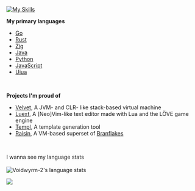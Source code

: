 [![My Skills](https://skillicons.dev/icons?i=go,cs,rust,swift,ruby,git,py,js,html,css,lua,neovim,vscode,apple,windows,npm,nodejs,idea,c,cpp,zig,java,scala,nim,blender)](https://skillicons.dev)
<br>

<!--
what are you doing snooping around in here?
-->
**My primary languages**
- [Go](https://go.dev)
- [Rust](https://www.rust-lang.org)
- [Zig](https://ziglang.org)
- [Java](https://en.m.wikipedia.org/wiki/Java_(programming_language))
- [Python](https://www.python.org)
- [JavaScript](https://en.m.wikipedia.org/wiki/JavaScript)
- [Uiua](https://uiua.org)

<br>

**Projects I'm proud of**
* [Velvet](<https://github.com/voidwyrm-2/velvet-vm>), A JVM- and CLR- like stack-based virtual machine
* [Luext](<https://github.com/voidwyrm-2/luext>), A [Neo]Vim-like text editor made with Lua and the LÖVE game engine
* [Templ](<https://github.com/voidwyrm-2/templ>), A template generation tool
* [Raisin](<https://github.com/voidwyrm-2/raisin>), A VM-based superset of [Branflakes](<https://en.wikipedia.org/wiki/Brainfuck>)

<br>

I wanna see my language stats<br><br>
![Voidwyrm-2's language stats](https://github-readme-stats.vercel.app/api/top-langs/?username=voidwyrm-2&layout=compact&theme=synthwave&langs_count=20)


<p align="left">
	<img src="https://raw.githubusercontent.com/catppuccin/catppuccin/main/assets/footers/gray0_ctp_on_line.svg?sanitize=true" />
</p>
<!--https://github.com/catppuccin-->
